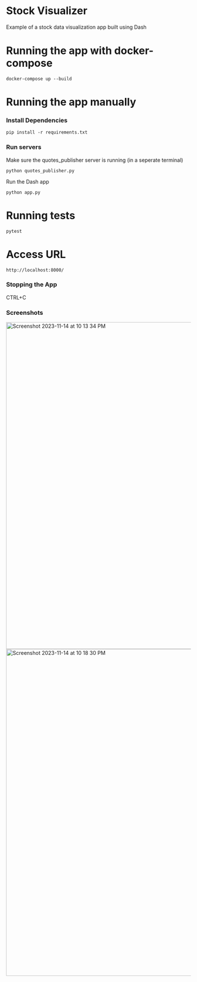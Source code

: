 # Stock Visualizer
Example of a stock data visualization app built using Dash

# Running the app with docker-compose
```
docker-compose up --build
```

# Running the app manually
### Install Dependencies
```
pip install -r requirements.txt
```
### Run servers
Make sure the quotes_publisher server is running (in a seperate terminal)
```
python quotes_publisher.py 
```
Run the Dash app
```
python app.py
```

# Running tests
```
pytest
```

# Access URL
```
http://localhost:8000/
```

### Stopping the App
CTRL+C

### Screenshots
<img width="892" alt="Screenshot 2023-11-14 at 10 13 34 PM" src="https://github.com/cpf006/stock-visualizer/assets/5445886/05f4685c-92df-466c-95bf-edb7235fb766">

<img width="892" alt="Screenshot 2023-11-14 at 10 18 30 PM" src="https://github.com/cpf006/stock-visualizer/assets/5445886/7cd8badd-4dc0-4a45-bfb6-1a4704fe569c">
